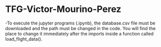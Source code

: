 # TFG-Victor-Mourino-Perez
-To execute the jupyter programs (.ipynb), the database.csv file must be downloaded and the path must be changed in the code. You will find the place to change it
immediately after the imports inside a function called load_flight_data().
